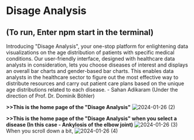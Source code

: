 <h1>Disage Analysis</h1>
<h2>(To run, Enter <b>npm start</b> in the terminal)</h2>

<p>Introducing "Disage Analysis", your one-stop platform for enlightening data visualizations on the age distribution of patients with specific medical conditions. Our user-friendly interface, designed with healthcare data analysts in consideration, lets you choose diseases of interest and displays an overall bar charts and  gender-based bar charts. This enables data analysts in the healthcare sector to figure out the most effective way to distribute resources and carry out patient care plans based on the unique age distributions related to each disease. - Sahan Adikaram (Under the direction of Prof. Dr. Dominik Böhler)</p>

<b>>>This is the home page of the "Disage Analysis"</b>
![2024-01-26 (2)](https://github.com/SahanAdikaram/Disage-Analysis/assets/116548418/101a168c-6504-44e0-96f4-a4a2885c38bc)

<b>>>This is the home page of the "Disage Analysis" when you select a disease (In this case - Ankylosis of the elbow joint)</b>
![2024-01-26 (3)](https://github.com/SahanAdikaram/Disage-Analysis/assets/116548418/1b2432c6-d371-4189-9227-f613b0afcedc)
When you scroll down a bit,
![2024-01-26 (4)](https://github.com/SahanAdikaram/Disage-Analysis/assets/116548418/199b1e36-6cc1-4ee0-a603-d6427d29cc9b)
